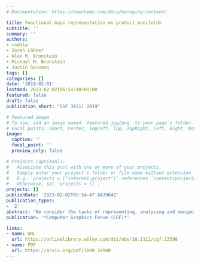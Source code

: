 ```yaml
---
# Documentation: https://wowchemy.com/docs/managing-content/

title: Functional maps representation on product manifolds
subtitle: ''
summary: ''
authors:
- rodola
- Zorah Lähner
- Alex M. Bronstein
- Michael M. Bronstein
- Justin Solomon
tags: []
categories: []
date: '2019-02-01'
lastmod: 2023-02-02T06:54:48+01:00
featured: false
draft: false
publication_short: "CGF 38(1) 2019"

# Featured image
# To use, add an image named `featured.jpg/png` to your page's folder.
# Focal points: Smart, Center, TopLeft, Top, TopRight, Left, Right, BottomLeft, Bottom, BottomRight.
image:
  caption: ''
  focal_point: ''
  preview_only: false

# Projects (optional).
#   Associate this post with one or more of your projects.
#   Simply enter your project's folder or file name without extension.
#   E.g. `projects = ["internal-project"]` references `content/project/deep-learning/index.md`.
#   Otherwise, set `projects = []`.
projects: []
publishDate: '2023-02-02T05:54:47.943904Z'
publication_types:
- '2'
abstract: 'We consider the tasks of representing, analyzing and manipulating maps between shapes. We model maps as densities over the product manifold of the input shapes; these densities can be treated as scalar functions and therefore are manipulable using the language of signal processing on manifolds. Being a manifold itself, the product space endows the set of maps with a geometry of its own, which we exploit to define map operations in the spectral domain; we also derive relationships with other existing representations (soft maps and functional maps). To apply these ideas in practice, we discretize product manifolds and their Laplace–Beltrami operators, and we introduce localized spectral analysis of the product manifold as a novel tool for map processing. Our framework applies to maps defined between and across 2D and 3D shapes without requiring special adjustment, and it can be implemented efficiently with simple operations on sparse matrices.'
publication: '*Computer Graphics Forum (CGF)*'

links:
- name: URL
  url: https://onlinelibrary.wiley.com/doi/abs/10.1111/cgf.13598
- name: PDF
  url: https://arxiv.org/pdf/1809.10940
---
```


